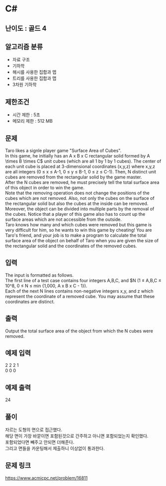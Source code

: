 # C#

## 난이도 : 골드 4

## 알고리즘 분류
  - 자료 구조
  - 기하학
  - 해시를 사용한 집합과 맵
  - 트리를 사용한 집합과 맵
  - 3차원 기하학

## 제한조건
  - 시간 제한 : 5초
  - 메모리 제한 : 512 MB

## 문제
Taro likes a signle player game "Surface Area of Cubes".<br/>
In this game, he initially has an A x B x C rectangular solid formed by A \times B \times C$ unit cubes (which are all 1 by 1 by 1 cubes). The center of each unit cube is placed at 3-dimensional coordinates (x,y,z) where x,y,z are all integers (0 ≤ x ≤ A-1, 0 ≤ y ≤ B-1, 0 ≤ z ≤ C-1). Then, N distinct unit cubes are removed from the rectangular solid by the game master.<br/>
After the N cubes are removed, he must precisely tell the total surface area of this object in order to win the game.<br/>
Note that the removing operation does not change the positions of the cubes which are not removed. Also, not only the cubes on the surface of the rectangular solid but also the cubes at the inside can be removed. Moreover, the object can be divided into multiple parts by the removal of the cubes. Notice that a player of this game also has to count up the surface areas which are not accessible from the outside.<br/>
Taro knows how many and which cubes were removed but this game is very difficult for him, so he wants to win this game by cheating! You are Taro's friend, and your job is to make a program to calculate the total surface area of the object on behalf of Taro when you are given the size of the rectangular solid and the coordinates of the removed cubes.<br/>

## 입력
The input is formatted as follows.<br/>
The first line of a test case contains four integers A,B,C, and $N (1 ≤ A,B,C ≤ 10^8, 0 ≤ N ≤ min {1,000, A x B x C - 1}).<br/>
Each of the next N lines contains non-negative integers x,y, and z which represent the coordinate of a removed cube. You may assume that these coordinates are distinct.<br/>

## 출력
Output the total surface area of the object from which the N cubes were removed.<br/>

## 예제 입력
2 2 2 1<br/>
0 0 0<br/>

## 예제 출력
24<br/>

## 풀이
자르는 도형의 면으로 접근했다.<br/>
해당 면이 가장 바깥이면 포함된것으로 간주하고 아니면 포함되었는지 확인했다.<br/>
포함되었다면 빼주고 안되면 더해준다.<br/>
그리고 면들을 카운팅해서 제출하니 이상없이 통과한다.<br/>

## 문제 링크
https://www.acmicpc.net/problem/16811